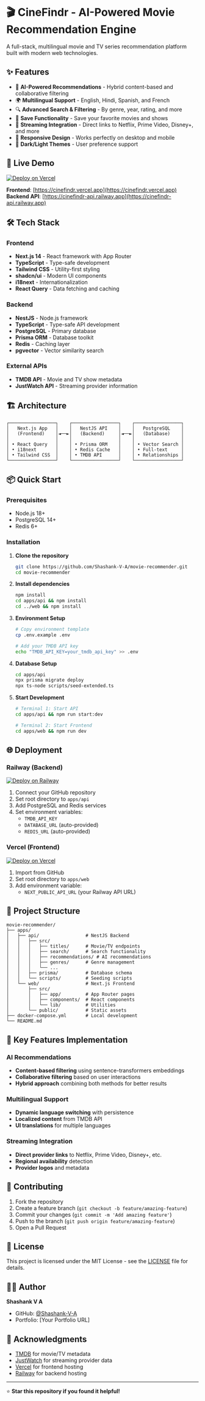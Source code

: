 # 🎬 CineFindr - AI-Powered Movie Recommendation Engine

A full-stack, multilingual movie and TV series recommendation platform built with modern web technologies.

## ✨ Features

- 🎯 **AI-Powered Recommendations** - Hybrid content-based and collaborative filtering
- 🌍 **Multilingual Support** - English, Hindi, Spanish, and French
- 🔍 **Advanced Search & Filtering** - By genre, year, rating, and more
- 💾 **Save Functionality** - Save your favorite movies and shows
- 🎥 **Streaming Integration** - Direct links to Netflix, Prime Video, Disney+, and more
- 📱 **Responsive Design** - Works perfectly on desktop and mobile
- 🌙 **Dark/Light Themes** - User preference support

## 🚀 Live Demo

[![Deploy on Vercel](https://vercel.com/button)](https://vercel.com/new/clone?repository-url=https://github.com/Shashank-V-A/movie-recommender)

**Frontend**: [https://cinefindr.vercel.app](https://cinefindr.vercel.app)  
**Backend API**: [https://cinefindr-api.railway.app](https://cinefindr-api.railway.app)

## 🛠 Tech Stack

### Frontend
- **Next.js 14** - React framework with App Router
- **TypeScript** - Type-safe development
- **Tailwind CSS** - Utility-first styling
- **shadcn/ui** - Modern UI components
- **i18next** - Internationalization
- **React Query** - Data fetching and caching

### Backend
- **NestJS** - Node.js framework
- **TypeScript** - Type-safe API development
- **PostgreSQL** - Primary database
- **Prisma ORM** - Database toolkit
- **Redis** - Caching layer
- **pgvector** - Vector similarity search

### External APIs
- **TMDB API** - Movie and TV show metadata
- **JustWatch API** - Streaming provider information

## 🏗 Architecture

```
┌─────────────────┐    ┌─────────────────┐    ┌─────────────────┐
│   Next.js App   │    │   NestJS API    │    │   PostgreSQL    │
│   (Frontend)    │◄──►│   (Backend)     │◄──►│   (Database)    │
│                 │    │                 │    │                 │
│ • React Query   │    │ • Prisma ORM    │    │ • Vector Search │
│ • i18next       │    │ • Redis Cache   │    │ • Full-text     │
│ • Tailwind CSS  │    │ • TMDB API      │    │ • Relationships │
└─────────────────┘    └─────────────────┘    └─────────────────┘
```

## 📦 Quick Start

### Prerequisites
- Node.js 18+
- PostgreSQL 14+
- Redis 6+

### Installation

1. **Clone the repository**
   ```bash
   git clone https://github.com/Shashank-V-A/movie-recommender.git
   cd movie-recommender
   ```

2. **Install dependencies**
   ```bash
   npm install
   cd apps/api && npm install
   cd ../web && npm install
   ```

3. **Environment Setup**
   ```bash
   # Copy environment template
   cp .env.example .env
   
   # Add your TMDB API key
   echo "TMDB_API_KEY=your_tmdb_api_key" >> .env
   ```

4. **Database Setup**
   ```bash
   cd apps/api
   npx prisma migrate deploy
   npx ts-node scripts/seed-extended.ts
   ```

5. **Start Development**
   ```bash
   # Terminal 1: Start API
   cd apps/api && npm run start:dev
   
   # Terminal 2: Start Frontend
   cd apps/web && npm run dev
   ```

## 🌐 Deployment

### Railway (Backend)
[![Deploy on Railway](https://railway.app/button.svg)](https://railway.app/template/deploy)

1. Connect your GitHub repository
2. Set root directory to `apps/api`
3. Add PostgreSQL and Redis services
4. Set environment variables:
   - `TMDB_API_KEY`
   - `DATABASE_URL` (auto-provided)
   - `REDIS_URL` (auto-provided)

### Vercel (Frontend)
[![Deploy on Vercel](https://vercel.com/button)](https://vercel.com/new/clone)

1. Import from GitHub
2. Set root directory to `apps/web`
3. Add environment variable:
   - `NEXT_PUBLIC_API_URL` (your Railway API URL)

## 📁 Project Structure

```
movie-recommender/
├── apps/
│   ├── api/                 # NestJS Backend
│   │   ├── src/
│   │   │   ├── titles/      # Movie/TV endpoints
│   │   │   ├── search/      # Search functionality
│   │   │   ├── recommendations/ # AI recommendations
│   │   │   ├── genres/      # Genre management
│   │   │   └── ...
│   │   ├── prisma/          # Database schema
│   │   └── scripts/         # Seeding scripts
│   └── web/                 # Next.js Frontend
│       ├── src/
│       │   ├── app/         # App Router pages
│       │   ├── components/  # React components
│       │   └── lib/         # Utilities
│       └── public/          # Static assets
├── docker-compose.yml       # Local development
└── README.md
```

## 🎯 Key Features Implementation

### AI Recommendations
- **Content-based filtering** using sentence-transformers embeddings
- **Collaborative filtering** based on user interactions
- **Hybrid approach** combining both methods for better results

### Multilingual Support
- **Dynamic language switching** with persistence
- **Localized content** from TMDB API
- **UI translations** for multiple languages

### Streaming Integration
- **Direct provider links** to Netflix, Prime Video, Disney+, etc.
- **Regional availability** detection
- **Provider logos** and metadata

## 🤝 Contributing

1. Fork the repository
2. Create a feature branch (`git checkout -b feature/amazing-feature`)
3. Commit your changes (`git commit -m 'Add amazing feature'`)
4. Push to the branch (`git push origin feature/amazing-feature`)
5. Open a Pull Request

## 📄 License

This project is licensed under the MIT License - see the [LICENSE](LICENSE) file for details.

## 👨‍💻 Author

**Shashank V A**
- GitHub: [@Shashank-V-A](https://github.com/Shashank-V-A)
- Portfolio: [Your Portfolio URL]

## 🙏 Acknowledgments

- [TMDB](https://www.themoviedb.org/) for movie/TV metadata
- [JustWatch](https://www.justwatch.com/) for streaming provider data
- [Vercel](https://vercel.com/) for frontend hosting
- [Railway](https://railway.app/) for backend hosting

---

⭐ **Star this repository if you found it helpful!**